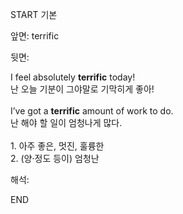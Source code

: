 START
기본

앞면:
terrific


뒷면:
<div>I feel absolutely <b>terrific</b> today! </div><div>난 오늘 기분이 그야말로 기막히게 좋아!<br><br></div><div>I’ve got a <b>terrific</b> amount of work to do. </div><div>난 해야 할 일이 엄청나게 많다.<br><br></div><div><div><div>1. 아주 좋은, 멋진, 훌륭한</div></div></div><div>2. (양·정도 등이) 엄청난</div>


해석:

END